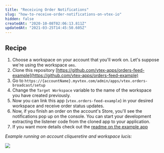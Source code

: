 ```yaml
---
title: "Receiving Order Notifications"
slug: "how-to-receive-order-notifications-on-vtex-io"
hidden: false
createdAt: "2020-10-08T02:06:13.811Z"
updatedAt: "2021-03-25T14:45:50.605Z"
---
```

## Recipe

1. Choose a workspace on your account that you'll work on. Let's suppose we're using the workspace `oms`.
2. Clone this repository [https://github.com/vtex-apps/orders-feed-example](https://github.com/vtex-apps/orders-feed-example)
3. Go to `https://{accountName}.myvtex.com/admin/apps/vtex.orders-broadcast/setup`
4. Change the `Target Workspace` variable to the name of the workspace you have created previously.
5. Now you can link this app (`vtex.orders-feed-example`) in your desired workspace and receive order status updates.
6. Now, if you finish an order on the account's Store, you'll see the notifications pop up on the console. You can start your development extracting the listener code from the cloned app to your application.
7. If you want more details check out the [readme on the example app](https://github.com/vtex-apps/orders-feed-example/blob/master/docs/README.md)

*Example running on account cliqueretire and workspace lucis:*

![](https://cdn.jsdelivr.net/gh/vtexdocs/dev-portal-content@readme-docs/docs/vtex-io/Getting%20Started/back-end-development-guides/ead1c53-events.png)
